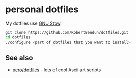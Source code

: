 # personal dotfiles

My dotfiles use [GNU Stow](https://www.gnu.org/software/stow/).

```sh
git clone https://github.com/RobertBendun/dotfiles.git
cd dotfiles
./configure <part of dotfiles that you want to install>
```

## See also

- [xero/dotfiles](https://github.com/xero/dotfiles) - lots of cool Ascii art scripts
